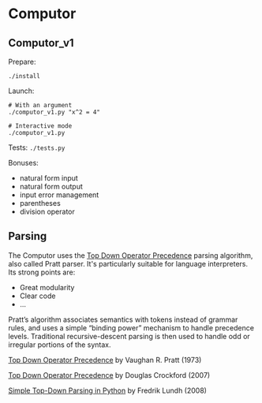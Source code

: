Computor
========

Computor_v1
-----------

Prepare: 
```
./install
```

Launch: 
```
# With an argument
./computor_v1.py "x^2 = 4"

# Interactive mode
./computor_v1.py
```

Tests: `./tests.py`

Bonuses:
- natural form input
- natural form output
- input error management
- parentheses
- division operator

Parsing
-------

The Computor uses the [Top Down Operator Precedence](https://en.wikipedia.org/wiki/Pratt_parser) parsing algorithm, also called Pratt parser.
It's particularly suitable for language interpreters. Its strong points are:
- Great modularity
- Clear code
- ...

Pratt’s algorithm associates semantics with tokens instead of grammar rules, and uses a simple “binding power” mechanism to handle precedence levels. Traditional recursive-descent parsing is then used to handle odd or irregular portions of the syntax.

[Top Down Operator Precedence](https://tdop.github.io/) by Vaughan R. Pratt (1973)

[Top Down Operator Precedence](https://crockford.com/javascript/tdop/tdop.html) by Douglas Crockford (2007)

[Simple Top-Down Parsing in Python](http://effbot.org/zone/simple-top-down-parsing.htm) by Fredrik Lundh (2008)
